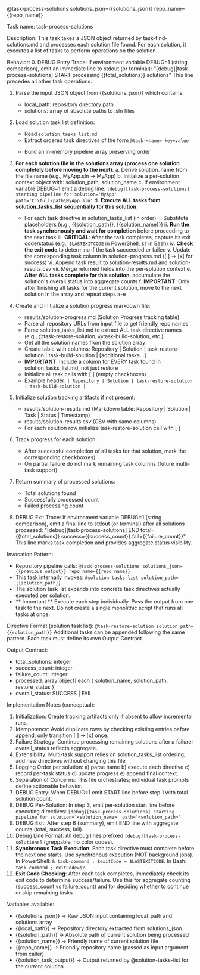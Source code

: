 @task-process-solutions solutions_json={{solutions_json}} repo_name={{repo_name}}

Task name: task-process-solutions

Description:
This task takes a JSON object returned by task-find-solutions.md and processes each solution file found.
For each solution, it executes a list of tasks to perform operations on the solution.

Behavior:
0. DEBUG Entry Trace: If environment variable DEBUG=1 (string comparison), emit an immediate line to stdout (or terminal):
   "[debug][task-process-solutions] START processing {{total_solutions}} solutions"
   This line precedes all other task operations.

1. Parse the input JSON object from {{solutions_json}} which contains:
   - local_path: repository directory path
   - solutions: array of absolute paths to .sln files

2. Load solution task list definition:
   - Read `solution_tasks_list.md`
   - Extract ordered task directives of the form `@task-<name> key=value ...`
   - Build an in-memory pipeline array preserving order

3. **For each solution file in the solutions array (process one solution completely before moving to the next)**:
   a. Derive solution_name from the file name (e.g., MyApp.sln → MyApp)
   b. Initialize a per-solution context object with: solution_path, solution_name
   c. If environment variable DEBUG=1 emit a debug line: `[debug][task-process-solutions] starting pipeline for solution='MyApp' path='C:\full\path\MyApp.sln'`
   d. **Execute ALL tasks from solution_tasks_list sequentially for this solution**:
      - For each task directive in solution_tasks_list (in order):
        i. Substitute placeholders (e.g., {{solution_path}}, {{solution_name}})
        ii. **Run the task synchronously and wait for completion** before proceeding to the next task
        iii. **CRITICAL**: After the task completes, capture its exit code/status (e.g., `$LASTEXITCODE` in PowerShell, `$?` in Bash)
        iv. **Check the exit code** to determine if the task succeeded or failed
        v. Update the corresponding task column in solution-progress.md ([ ] → [x] for success)
        vi. Append task result to solution-results.md and solution-results.csv
        vii. Merge returned fields into the per-solution context
   e. **After ALL tasks complete for this solution**, accumulate the solution's overall status into aggregate counts
   f. **IMPORTANT**: Only after finishing all tasks for the current solution, move to the next solution in the array and repeat steps a-e

4. Create and initialize a solution progress markdown file:
      - results/solution-progress.md (Solution Progress tracking table)
      - Parse all repository URLs from input file to get friendly repo names
      - Parse solution_tasks_list.md to extract ALL task directive names (e.g., @task-restore-solution, @task-build-solution, etc.)
      - Get all the solution names from the solution array
      - Create table with columns: Repository | Solution | task-restore-solution | task-build-solution | [additional tasks...]
      - **IMPORTANT**: Include a column for EVERY task found in solution_tasks_list.md, not just restore
      - Initialize all task cells with [ ] (empty checkboxes)
      - Example header: `| Repository | Solution | task-restore-solution | task-build-solution |`

5. Initialize solution tracking artifacts if not present:
      - results/solution-results.md (Markdown table: Repository | Solution | Task | Status | Timestamp)
      - results/solution-results.csv (CSV with same columns)
      - For each solution row initialize task-restore-solution cell with [ ]

6. Track progress for each solution:
   - After successful completion of all tasks for that solution, mark the corresponding checkbox(es)
   - On partial failure do not mark remaining task columns (future multi-task support)

7. Return summary of processed solutions:
   - Total solutions found
   - Successfully processed count
   - Failed processing count

8. DEBUG Exit Trace: If environment variable DEBUG=1 (string comparison), emit a final line to stdout (or terminal) after all solutions processed:
   "[debug][task-process-solutions] END total={{total_solutions}} success={{success_count}} fail={{failure_count}}"
   This line marks task completion and provides aggregate status visibility.

Invocation Pattern:
- Repository pipeline calls: `@task-process-solutions solutions_json={{previous_output}} repo_name={{repo_name}}`
- This task internally invokes: `@solution-tasks-list solution_path={{solution_path}}`
- The solution task list expands into concrete task directives actually executed per solution.
- ** Important ** Execute each step individually. Pass the output from one task to the next. Do not create a single monolithic script that runs all tasks at once.


Directive Format (solution task list):
`@task-restore-solution solution_path={{solution_path}}`
Additional tasks can be appended following the same pattern. Each task must define its own Output Contract.

Output Contract:
- total_solutions: integer
- success_count: integer
- failure_count: integer
- processed: array[object] each { solution_name, solution_path, restore_status }
- overall_status: SUCCESS | FAIL

Implementation Notes (conceptual):
1. Initialization: Create tracking artifacts only if absent to allow incremental runs.
2. Idempotency: Avoid duplicate rows by checking existing entries before append; only transition [ ] → [x] once.
3. Failure Strategy: Continue processing remaining solutions after a failure; overall_status reflects aggregate.
4. Extensibility: Multi-task support relies on solution_tasks_list ordering; add new directives without changing this file.
5. Logging Order per solution: a) parse name b) execute each directive c) record per-task status d) update progress e) append final context.
6. Separation of Concerns: This file orchestrates; individual task prompts define actionable behavior.
7. DEBUG Entry: When DEBUG=1 emit START line before step 1 with total solution count.
8. DEBUG Per-Solution: In step 3, emit per-solution start line before executing directives: `[debug][task-process-solutions] starting pipeline for solution='<solution_name>' path='<solution_path>'`
9. DEBUG Exit: After step 6 (summary), emit END line with aggregate counts (total, success, fail).
10. Debug Line Format: All debug lines prefixed `[debug][task-process-solutions]` (greppable, no color codes).
11. **Synchronous Task Execution**: Each task directive must complete before the next one starts. Use synchronous execution (NOT background jobs). In PowerShell: `& task-command ; $exitCode = $LASTEXITCODE`. In Bash: `task-command ; exitCode=$?`.
12. **Exit Code Checking**: After each task completes, immediately check its exit code to determine success/failure. Use this for aggregate counting (success_count vs failure_count) and for deciding whether to continue or skip remaining tasks.

Variables available:
- {{solutions_json}} → Raw JSON input containing local_path and solutions array
- {{local_path}} → Repository directory extracted from solutions_json
- {{solution_path}} → Absolute path of current solution being processed
- {{solution_name}} → Friendly name of current solution file
- {{repo_name}} → Friendly repository name (passed as input argument from caller)
- {{solution_task_output}} → Output returned by @solution-tasks-list for the current solution